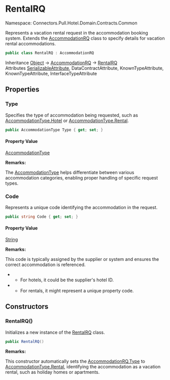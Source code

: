 # RentalRQ

Namespace: Connectors.Pull.Hotel.Domain.Contracts.Common

Represents a vacation rental request in the accommodation booking system.
 Extends the [AccommodationRQ](./connectors.pull.hotel.domain.contracts.common.accommodationrq) class to specify details for vacation rental accommodations.

```csharp
public class RentalRQ : AccommodationRQ
```

Inheritance [Object](https://docs.microsoft.com/en-us/dotnet/api/system.object) → [AccommodationRQ](./connectors.pull.hotel.domain.contracts.common.accommodationrq) → [RentalRQ](./connectors.pull.hotel.domain.contracts.common.rentalrq)<br />
Attributes [SerializableAttribute](https://docs.microsoft.com/en-us/dotnet/api/system.serializableattribute), DataContractAttribute, KnownTypeAttribute, KnownTypeAttribute, InterfaceTypeAttribute

## Properties

### **Type**

Specifies the type of accommodation being requested, such as [AccommodationType.Hotel](./connectors.pull.hotel.domain.contracts.common.accommodationtype#hotel) or [AccommodationType.Rental](./connectors.pull.hotel.domain.contracts.common.accommodationtype#rental).

```csharp
public AccommodationType Type { get; set; }
```

#### Property Value

[AccommodationType](./connectors.pull.hotel.domain.contracts.common.accommodationtype)<br />

**Remarks:**

The [AccommodationType](./connectors.pull.hotel.domain.contracts.common.accommodationtype) helps differentiate between various accommodation categories,
 enabling proper handling of specific request types.

### **Code**

Represents a unique code identifying the accommodation in the request.

```csharp
public string Code { get; set; }
```

#### Property Value

[String](https://docs.microsoft.com/en-us/dotnet/api/system.string)<br />

**Remarks:**

This code is typically assigned by the supplier or system and ensures the correct accommodation is referenced.

- - For hotels, it could be the supplier's hotel ID.
- - For rentals, it might represent a unique property code.

## Constructors

### **RentalRQ()**

Initializes a new instance of the [RentalRQ](./connectors.pull.hotel.domain.contracts.common.rentalrq) class.

```csharp
public RentalRQ()
```

**Remarks:**

This constructor automatically sets the [AccommodationRQ.Type](./connectors.pull.hotel.domain.contracts.common.accommodationrq#type) to 
 [AccommodationType.Rental](./connectors.pull.hotel.domain.contracts.common.accommodationtype#rental), identifying the accommodation as a vacation rental, 
 such as holiday homes or apartments.
